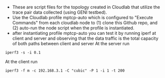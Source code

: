 * These are script files for the topology created in Cloudlab that utilize the trace pair data collected (using GENI testbed).
* Use the Cloudlab profile mptcp-auto which is configured to "Execute Commands" from each cloudlab node to (1) clone this Github repo, and (2) auto-run the node script when the profile is instantiated.
* after instantiating profile mptcp-auto you can test it by running iperf at client and server and observing that the data traffic is the total capacity of both paths between client and server
At the server run
```
iperf3 -s -i 0.1
```

At the client run
```
iperf3 -f m -c 192.168.3.1 -C "cubic" -P 1 -i 1 -t 200
```
